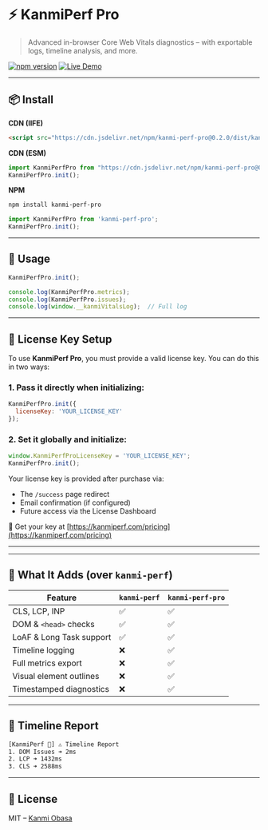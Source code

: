 
# ⚡ KanmiPerf Pro

> Advanced in-browser Core Web Vitals diagnostics – with exportable logs, timeline analysis, and more.

[![npm version](https://img.shields.io/npm/v/kanmi-perf-pro.svg)](https://www.npmjs.com/package/kanmi-perf-pro)
[![Live Demo](https://img.shields.io/badge/demo-pro--live-blue)](https://konfirmed.github.io/KanmiPerf/pro.html)

---

## 📦 Install

**CDN (IIFE)**

```html
<script src="https://cdn.jsdelivr.net/npm/kanmi-perf-pro@0.2.0/dist/kanmi-perf-pro.js" defer></script>
```

**CDN (ESM)**

```js
import KanmiPerfPro from "https://cdn.jsdelivr.net/npm/kanmi-perf-pro@0.2.0/dist/kanmi-perf-pro.esm.js";
KanmiPerfPro.init();
```

**NPM**

```bash
npm install kanmi-perf-pro
```

```js
import KanmiPerfPro from 'kanmi-perf-pro';
KanmiPerfPro.init();
```

---

## 🧪 Usage

```js
KanmiPerfPro.init();

console.log(KanmiPerfPro.metrics);
console.log(KanmiPerfPro.issues);
console.log(window.__kanmiVitalsLog);  // Full log
```

---

## 🔑 License Key Setup

To use **KanmiPerf Pro**, you must provide a valid license key. You can do this in two ways:

### 1. Pass it directly when initializing:

```js
KanmiPerfPro.init({
  licenseKey: 'YOUR_LICENSE_KEY'
});
```

### 2. Set it globally and initialize:

```js
window.KanmiPerfProLicenseKey = 'YOUR_LICENSE_KEY';
KanmiPerfPro.init();
```

Your license key is provided after purchase via:

- The `/success` page redirect
- Email confirmation (if configured)
- Future access via the License Dashboard

🔗 Get your key at [https://kanmiperf.com/pricing](https://kanmiperf.com/pricing)

---

---

## 🔬 What It Adds (over `kanmi-perf`)

| Feature                  | `kanmi-perf` | `kanmi-perf-pro` |
|--------------------------|--------------|------------------|
| CLS, LCP, INP            | ✅           | ✅               |
| DOM & `<head>` checks    | ✅           | ✅               |
| LoAF & Long Task support | ✅           | ✅               |
| Timeline logging         | ❌           | ✅               |
| Full metrics export      | ❌           | ✅               |
| Visual element outlines  | ❌           | ✅               |
| Timestamped diagnostics  | ❌           | ✅               |

---

## 🔁 Timeline Report

```txt
[KanmiPerf 🚀] ⚠️ Timeline Report
1. DOM Issues ➜ 2ms
2. LCP ➜ 1432ms
3. CLS ➜ 2588ms
```

---

## 📄 License

MIT – [Kanmi Obasa](https://www.konfirmed.com)
